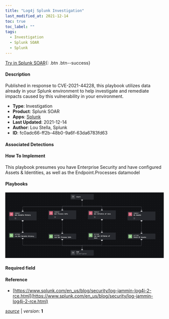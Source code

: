 ```yaml
---
title: "Log4j Splunk Investigation"
last_modified_at: 2021-12-14
toc: true
toc_label: ""
tags:
  - Investigation
  - Splunk SOAR
  - Splunk
---
```


[Try in Splunk SOAR](https://www.splunk.com/en_us/software/splunk-security-orchestration-and-automation.html){: .btn .btn--success}

#### Description

Published in response to CVE-2021-44228, this playbook utilizes data already in your Splunk environment to help investigate and remediate impacts caused by this vulnerability in your environment.

- **Type**: Investigation
- **Product**: Splunk SOAR
- **Apps**: [Splunk](https://splunkbase.splunk.com/apps/#/search/Splunk/product/soar)
- **Last Updated**: 2021-12-14
- **Author**: Lou Stella, Splunk
- **ID**: fc0adc66-ff2b-48b0-9a6f-63da6783fd63

#### Associated Detections


#### How To Implement
This playbook presumes you have Enterprise Security and have configured Assets & Identities, as well as the Endpoint.Processes datamodel

#### Playbooks
![](https://raw.githubusercontent.com/splunk/security_content/develop/playbooks/internal_host_splunk_investigate_log4j.png)

#### Required field


#### Reference

* [https://www.splunk.com/en_us/blog/security/log-jammin-log4j-2-rce.html](https://www.splunk.com/en_us/blog/security/log-jammin-log4j-2-rce.html)




[*source*](https://github.com/splunk/security_content/tree/develop/playbooks/log4j_splunk_investigation.yml) \| *version*: **1**